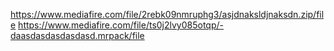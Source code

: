 https://www.mediafire.com/file/2rebk09nmruphg3/asjdnaksldjnaksdn.zip/file
https://www.mediafire.com/file/ts0j2lvy085otqp/-daasdasdasdasdasd.mrpack/file
